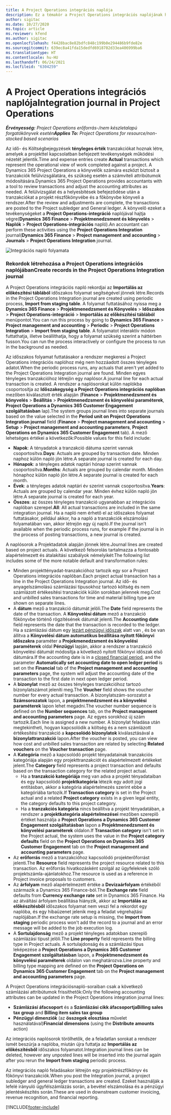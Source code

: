```yaml
---
title: A Project Operations integrációs naplója
description: Ez a témakör a Project Operations integrációs naplójának használatáról nyújt tájékoztatást.
author: sigitac
ms.date: 10/27/2020
ms.topic: article
ms.reviewer: kfend
ms.author: sigitac
ms.openlocfilehash: f4428bac8e82bdfc848c199b0e294486b9fde82e
ms.sourcegitcommit: 639ec8a41fda15dedfd6918702d33ea406999ba6
ms.translationtype: HT
ms.contentlocale: hu-HU
ms.lasthandoff: 06/24/2021
ms.locfileid: "6304259"
---
```

# <a name="integration-journal-in-project-operations"></a><span data-ttu-id="78fe7-103">A Project Operations integrációs naplója</span><span class="sxs-lookup"><span data-stu-id="78fe7-103">Integration journal in Project Operations</span></span>

<span data-ttu-id="78fe7-104">_**Érvényesség:** Project Operations erőforrás-/nem készletalapú forgatókönyvek esetén_</span><span class="sxs-lookup"><span data-stu-id="78fe7-104">_**Applies To:** Project Operations for resource/non-stocked based scenarios_</span></span>

<span data-ttu-id="78fe7-105">Az idő- és Költségbejegyzések **tényleges érték** tranzakciókat hoznak létre, amelyek a projekttel kapcsolatban befejezett tevékenységek működési nézetét jelentik.</span><span class="sxs-lookup"><span data-stu-id="78fe7-105">Time and expense entries create **Actual** transactions which represent the operational view of work completed against a project.</span></span> <span data-ttu-id="78fe7-106">A Dynamics 365 Project Operations a könyvelők számára eszközt biztosít a tranzakciók felülvizsgálatára, és szükség esetén a számviteli attribútumok módosítására.</span><span class="sxs-lookup"><span data-stu-id="78fe7-106">Dynamics 365 Project Operations provides accountants with a tool to review transactions and adjust the accounting attributes as needed.</span></span> <span data-ttu-id="78fe7-107">A felülvizsgálat és a helyesbítések befejeződése után a tranzakciókat a projekt részfőkönyvébe és a főkönyvbe könyveli a rendszer.</span><span class="sxs-lookup"><span data-stu-id="78fe7-107">After the review and adjustments are complete, the transactions are posted to the Project subledger and General ledger.</span></span> <span data-ttu-id="78fe7-108">A könyvelő ezeket a tevékenységeket a **Project Operations-integráció** naplójával hajtja végre(**Dynamics 365 Finance** > **Projektmenedzsment és könyvelés** > **Naplók** > **Project Operations-integrációs** napló).</span><span class="sxs-lookup"><span data-stu-id="78fe7-108">An accountant can perform these activities using the **Project Operations Integration** journal(**Dynamics 365 Finance** > **Project management and accounting** > **Journals** > **Project Operations Integration** journal.</span></span>

![Integrációs napló folyamata](./media/IntegrationJournal.png)

### <a name="create-records-in-the-project-operations-integration-journal"></a><span data-ttu-id="78fe7-110">Rekordok létrehozása a Project Operations integrációs naplójában</span><span class="sxs-lookup"><span data-stu-id="78fe7-110">Create records in the Project Operations Integration journal</span></span>

<span data-ttu-id="78fe7-111">A Project Operations integrációs napló rekordjai az **Importálás az előkészítési táblából** időszakos folyamat segítségével jönnek létre.</span><span class="sxs-lookup"><span data-stu-id="78fe7-111">Records in the Project Operations Integration journal are created using periodic process, **Import from staging table**.</span></span> <span data-ttu-id="78fe7-112">A folyamat futtatásához nyissa meg a **Dynamics 365 Finance** > **Projektmenedzsment és Könyvelés** > **Időszakos** > **Project Operations-integráció** > **Importálás az előkészítési táblából** menüpontot.</span><span class="sxs-lookup"><span data-stu-id="78fe7-112">You can run this process by going to **Dynamics 365 Finance** > **Project management and accounting** > **Periodic** > **Project Operations Integration** > **Import from staging table**.</span></span> <span data-ttu-id="78fe7-113">A folyamatot interaktív módon futtathatja, illetve beállíthatja, hogy a folyamat szükség szerint a háttérben fusson.</span><span class="sxs-lookup"><span data-stu-id="78fe7-113">You can run the process interactively or configure the process to run in the background as needed.</span></span>

<span data-ttu-id="78fe7-114">Az időszakos folyamat futtatásakor a rendszer megkeresi a Project Operations integrációs naplóhoz még nem hozzáadott összes tényleges adatot.</span><span class="sxs-lookup"><span data-stu-id="78fe7-114">When the periodic process runs, any actuals that aren't yet added to the Project Operations Integration journal are found.</span></span> <span data-ttu-id="78fe7-115">Minden egyes tényleges tranzakcióhoz létrejön egy naplósor.</span><span class="sxs-lookup"><span data-stu-id="78fe7-115">A journal line for each actual transaction is created.</span></span>
<span data-ttu-id="78fe7-116">A rendszer a naplósorokat külön naplókba csoportosítja az **Időszakegység a Project Operations integrációs naplóban** mezőben kiválasztott érték alapján (**Finance** > **Projektmenedzsment és könyvelés** > **Beállítás** > **Projektmenedzsment és könyvelési paraméterek**, **Project Operations a Dynamics 365 Customer Engagement szolgáltatásban** lap).</span><span class="sxs-lookup"><span data-stu-id="78fe7-116">The system groups journal lines into separate journals based on the value selected in the **Period unit on Project Operations Integration journal** field (**Finance** > **Project management and accounting** > **Setup** > **Project management and accounting parameters**, **Project Operations on Dynamics 365 Customer Engagement** tab).</span></span> <span data-ttu-id="78fe7-117">A mező lehetséges értékei a következők:</span><span class="sxs-lookup"><span data-stu-id="78fe7-117">Possible values for this field include:</span></span>

  - <span data-ttu-id="78fe7-118">**Napok**: A tényadatok a tranzakció dátuma szerint vannak csoportosítva.</span><span class="sxs-lookup"><span data-stu-id="78fe7-118">**Days**: Actuals are grouped by transaction date.</span></span> <span data-ttu-id="78fe7-119">Minden naphoz külön napló jön létre.</span><span class="sxs-lookup"><span data-stu-id="78fe7-119">A separate journal is created for each day.</span></span>
  - <span data-ttu-id="78fe7-120">**Hónapok**: a tényleges adatok naptári hónap szerint vannak csoportosítva.</span><span class="sxs-lookup"><span data-stu-id="78fe7-120">**Months**: Actuals are grouped by calendar month.</span></span> <span data-ttu-id="78fe7-121">Minden hónaphoz külön napló jön létre.</span><span class="sxs-lookup"><span data-stu-id="78fe7-121">A separate journal is created for each month.</span></span>
  - <span data-ttu-id="78fe7-122">**Évek**: a tényleges adatok naptári év szerint vannak csoportosítva.</span><span class="sxs-lookup"><span data-stu-id="78fe7-122">**Years**: Actuals are grouped by calendar year.</span></span> <span data-ttu-id="78fe7-123">Minden évhez külön napló jön létre.</span><span class="sxs-lookup"><span data-stu-id="78fe7-123">A separate journal is created for each year.</span></span>
  - <span data-ttu-id="78fe7-124">**Összes**: az összes tényleges tranzakció ugyanabban az integrációs naplóban szerepel.</span><span class="sxs-lookup"><span data-stu-id="78fe7-124">**All**: All actual transactions are included in the same integration journal.</span></span> <span data-ttu-id="78fe7-125">Ha a napló nem érhető el az időszakos folyamat futtatásakor, például akkor, ha a napló a tranzakciók elszámolási folyamatában van, akkor létrejön egy új napló.</span><span class="sxs-lookup"><span data-stu-id="78fe7-125">If the journal isn't available when the periodic process runs, for example if the journal is in the process of posting transactions, a new journal is created.</span></span>

<span data-ttu-id="78fe7-126">A naplósorok a Projektadatok alapján jönnek létre.</span><span class="sxs-lookup"><span data-stu-id="78fe7-126">Journal lines are created based on project actuals.</span></span> <span data-ttu-id="78fe7-127">A következő felsorolás tartalmazza a fontosabb alapértelmezett és átalakítási szabályok némelyikét:</span><span class="sxs-lookup"><span data-stu-id="78fe7-127">The following list includes some of the more notable default and transformation rules:</span></span>

  - <span data-ttu-id="78fe7-128">Minden projekttényadat-tranzakcióhoz tartozik egy sor a Project Operations integrációs naplóban.</span><span class="sxs-lookup"><span data-stu-id="78fe7-128">Each project actual transaction has a line in the Project Operations Integration journal.</span></span> <span data-ttu-id="78fe7-129">Az idő- és anyagelszámolású számlázási típusokhoz tartozó költség és nem számlázott értékesítési tranzakciók külön sorokban jelennek meg.</span><span class="sxs-lookup"><span data-stu-id="78fe7-129">Cost and unbilled sales transactions for time and material billing type are shown on separate lines.</span></span>
  - <span data-ttu-id="78fe7-130">A **dátum** mező a tranzakció dátumát jelöli.</span><span class="sxs-lookup"><span data-stu-id="78fe7-130">The **Date** field represents the date of the transaction.</span></span> <span data-ttu-id="78fe7-131">A **Könyvelési dátum** mező a tranzakció főkönyvbe történő rögzítésének dátumát jelenti.</span><span class="sxs-lookup"><span data-stu-id="78fe7-131">The **Accounting date** field represents the date that the transaction is recorded to the ledger.</span></span> <span data-ttu-id="78fe7-132">Ha a számlázási dátum egy [lezárt pénzügyi időszak](/dynamics365/finance/general-ledger/close-general-ledger-at-period-end) alatt van , és be van állítva a **Könyvelési dátum automatikus beállítása nyitott főkönyvi időszakra** paraméter a **Projekmenedzsment és könyvelési paraméterek** oldal **Pénzügyi** lapján, akkor a rendszer a tranzakció könyvelési dátumát módosítja a következő nyitott főkönyvi időszak első dátumára.</span><span class="sxs-lookup"><span data-stu-id="78fe7-132">If the accounting date is in a [closed financial period](/dynamics365/finance/general-ledger/close-general-ledger-at-period-end), and the parameter **Automatically set accounting date to open ledger period** is set on the **Financial** tab of the **Project management and accounting parameters** page, the system will adjust the accounting date of the transaction to the first date in next open ledger period.</span></span>
  - <span data-ttu-id="78fe7-133">A **bizonylat** mező az összes tényleges tranzakcióhoz tartozó bizonylatszámot jeleníti meg.</span><span class="sxs-lookup"><span data-stu-id="78fe7-133">The **Voucher** field shows the voucher number for every actual transaction.</span></span> <span data-ttu-id="78fe7-134">A bizonylatszám-sorozatot a **Számsorozatok** lapon, a **projektmenedzsment és a könyvelési paraméterek** lapon lehet megadni.</span><span class="sxs-lookup"><span data-stu-id="78fe7-134">The voucher number sequence is defined on the **Number sequences** tab, on the **Project management and accounting parameters** page.</span></span> <span data-ttu-id="78fe7-135">Az egyes sorokhoz új szám tartozik.</span><span class="sxs-lookup"><span data-stu-id="78fe7-135">Each line is assigned a new number.</span></span> <span data-ttu-id="78fe7-136">A bizonylat feladása után megtekintheti, hogyan kapcsolódik a költség és a nem számlázott értékesítési tranzakció a **kapcsolódó bizonylatok** kiválasztásával a **bizonylattranzakció** lapon.</span><span class="sxs-lookup"><span data-stu-id="78fe7-136">After the voucher is posted, you can view how cost and unbilled sales transaction are related by selecting **Related vouchers** on the **Voucher transaction** page.</span></span>
  - <span data-ttu-id="78fe7-137">A **Kategória** mező a kapcsolódó projekt tényadatainak tranzakciós kategóriája alapján egy projekttranzakciót és alapértelmezett értékeket jelent.</span><span class="sxs-lookup"><span data-stu-id="78fe7-137">The **Category** field represents a project transaction and defaults based on the transaction category for the related project actual.</span></span>
    - <span data-ttu-id="78fe7-138">Ha a **tranzakció kategóriája** meg van adva a projekt tényadataiban és egy kapcsolódó **projektkategória** létezik egy adott jogi entitásban, akkor a kategória alapértelmezés szerint ebbe a kategóriába tartozik.</span><span class="sxs-lookup"><span data-stu-id="78fe7-138">If **Transaction category** is set in the Project actual and a related **Project category** exists in a given legal entity, the category defaults to this project category.</span></span>
    - <span data-ttu-id="78fe7-139">Ha a **tranzakciós kategória** nincs beállítva a projekt tényadatában, a rendszer a **projektkategória alapértelmezései** mezőben szereplő értéket használja a **Project Operations a Dynamics 365 Customer Engagement szolgáltatásban** lapon a **Projektmenedzsment és könyvelési paraméterek** oldalon.</span><span class="sxs-lookup"><span data-stu-id="78fe7-139">If **Transaction category** isn't set in the Project actual, the system uses the value in the **Project category defaults** field on the **Project Operations on Dynamics 365 Customer Engagement** tab on the **Project management and accounting parameters** page.</span></span>
  - <span data-ttu-id="78fe7-140">Az **erőforrás** mező a tranzakcióhoz kapcsolódó projekterőforrást jelenti.</span><span class="sxs-lookup"><span data-stu-id="78fe7-140">The **Resource** field represents the project resource related to this transaction.</span></span> <span data-ttu-id="78fe7-141">Az erőforrás hivatkozásként szolgál az ügyfeleknek szóló projektszámla-ajánlatokhoz.</span><span class="sxs-lookup"><span data-stu-id="78fe7-141">The resource is used as a reference in Project invoice proposals to customers.</span></span>
  - <span data-ttu-id="78fe7-142">Az **árfolyam** mező alapértelmezett értéke a **Devizaárfolyam** értékéből származik a Dynamics 365 Finance-ból.</span><span class="sxs-lookup"><span data-stu-id="78fe7-142">The **Exchange rate** field defaults from **Currency exchange rate** set in Dynamics 365 Finance.</span></span> <span data-ttu-id="78fe7-143">Ha az átváltási árfolyam beállítása hiányzik, akkor az **Importálás az előkészítésből** időszakos folyamat nem veszi fel a rekordot egy naplóba, és egy hibaüzenet jelenik meg a feladat végrehajtási naplójában.</span><span class="sxs-lookup"><span data-stu-id="78fe7-143">If the exchange rate setup is missing, the **Import from staging** periodic process won't add the record to a journal and an error message will be added to the job execution log.</span></span>
  - <span data-ttu-id="78fe7-144">A **Sortulajdonság** mező a projekt tényleges adatokban szereplő számlázási típust jelöli.</span><span class="sxs-lookup"><span data-stu-id="78fe7-144">The **Line property** field represents the billing type in Project actuals.</span></span> <span data-ttu-id="78fe7-145">A sortulajdonság és a számlázási típus leképezése a **Project Operations a Dynamics 365 Customer Engagement szolgáltatásban** lapon, a **Projektmenedzsment és könyvelési paraméterek** oldalon van meghatározva.</span><span class="sxs-lookup"><span data-stu-id="78fe7-145">Line property and billing type mapping are defined on the **Project Operations on Dynamics 365 Customer Engagement** tab on the **Project management and accounting parameters** page.</span></span>

<span data-ttu-id="78fe7-146">A Project Operations integrációsnapló-soraiban csak a következő számlázási attribútumok frissíthetők:</span><span class="sxs-lookup"><span data-stu-id="78fe7-146">Only the following accounting attributes can be updated in the Project Operations integration journal lines:</span></span>

- <span data-ttu-id="78fe7-147">**Számlázási áfacsoport** és a **Számlázási cikk áfacsoportja**</span><span class="sxs-lookup"><span data-stu-id="78fe7-147">**Billing sales tax group** and **Billing item sales tax group**</span></span>
- <span data-ttu-id="78fe7-148">**Pénzügyi dimenziók** (az **összegek elosztása** művelet használatával)</span><span class="sxs-lookup"><span data-stu-id="78fe7-148">**Financial dimensions** (using the **Distribute amounts** action)</span></span>

<span data-ttu-id="78fe7-149">Az integrációs naplósorok törölhetők, de a feladatlan sorokat a rendszer ismét beszúrja a naplóba, miután újra futtatja az **Importálás az előkészítésből** időszakos folyamatot.</span><span class="sxs-lookup"><span data-stu-id="78fe7-149">Integration journal lines can be deleted, however any unposted lines will be inserted into the journal again after you rerun the **Import from staging** periodic process.</span></span>

<span data-ttu-id="78fe7-150">Az integrációs napló feladásakor létrejön egy projektrészfőkönyv és főkönyvi tranzakciók.</span><span class="sxs-lookup"><span data-stu-id="78fe7-150">When you post the Integration journal, a project subledger and general ledger transactions are created.</span></span> <span data-ttu-id="78fe7-151">Ezeket használják a lefelé irányuló ügyfélszámlázás során, a bevétel elszámolása és a pénzügyi jelentéskészítés során.</span><span class="sxs-lookup"><span data-stu-id="78fe7-151">These are used in downstream customer invoicing, revenue recognition, and financial reporting.</span></span>


[!INCLUDE[footer-include](../includes/footer-banner.md)]
